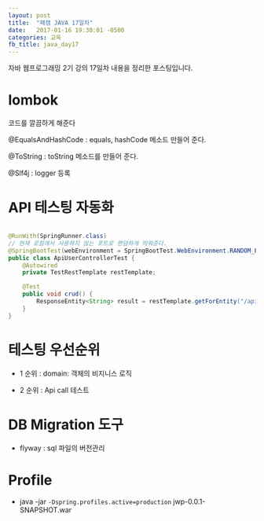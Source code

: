 ```yaml
---
layout: post
title:  "패캠 JAVA 17일차"
date:   2017-01-16 19:30:01 -0500
categories: 교육
fb_title: java_day17
---
```


자바 웹프로그래밍 2기 강의 17일차 내용을 정리한 포스팅입니다.

# lombok

코드를 깔끔하게 해준다

@EqualsAndHashCode : equals, hashCode 메소드 만들어 준다.

@ToString : toString 메소드를 만들어 준다.

@Slf4j : logger 등록

# API 테스팅 자동화


``` java

@RunWith(SpringRunner.class)
// 현재 로컬에서 사용하지 않는 포트로 랜덤하게 띄워준다.
@SpringBootTest(webEnvironment = SpringBootTest.WebEnvironment.RANDOM_PORT)
public class ApiUserControllerTest {
    @Autowired
    private TestRestTemplate restTemplate;

    @Test
    public void crud() {
        ResponseEntity<String> result = restTemplate.getForEntity("/api/users/1", String.class);
    }
}


```

# 테스팅 우선순위

* 1 순위 : domain: 객체의 비지니스 로직

* 2 순위 : Api call 테스트

# DB Migration 도구

* flyway : sql 파일의 버전관리

# Profile

* java -jar ``-Dspring.profiles.active=production`` jwp-0.0.1-SNAPSHOT.war
